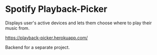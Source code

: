 # Spotify Playback-Picker
Displays user's active devices and lets them choose where to play their music from.

https://playback-picker.herokuapp.com/

Backend for a separate project.
